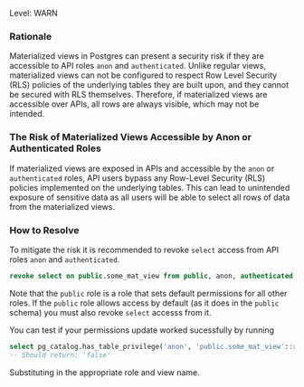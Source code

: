 Level: WARN

### Rationale

Materialized views in Postgres can present a security risk if they are accessible to API roles `anon` and `authenticated`. Unlike regular views, materialized views can not be configured to respect Row Level Security (RLS) policies of the underlying tables they are built upon, and they cannot be secured with RLS themselves. Therefore, if materialized views are accessible over APIs, all rows are always visible, which may not be intended.

### The Risk of Materialized Views Accessible by Anon or Authenticated Roles

If materialized views are exposed in APIs and accessible by the `anon` or `authenticated` roles, API users bypass any Row-Level Security (RLS) policies implemented on the underlying tables. This can lead to unintended exposure of sensitive data as all users will be able to select all rows of data from the materialized views.

### How to Resolve

To mitigate the risk it is recommended to revoke `select` access from API roles `anon` and `authenticated`.

```sql
revoke select on public.some_mat_view from public, anon, authenticated;
```

Note that the `public` role is a role that sets default permissions for all other roles. If the `public` role allows access by default (as it does in the `public` schema) you must also revoke `select` accesss from it.

You can test if your permissions update worked sucessfully by running

```sql
select pg_catalog.has_table_privilege('anon', 'public.some_mat_view'::regclass::oid, 'select')
-- Should return: 'false'
```

Substituting in the appropriate role and view name.